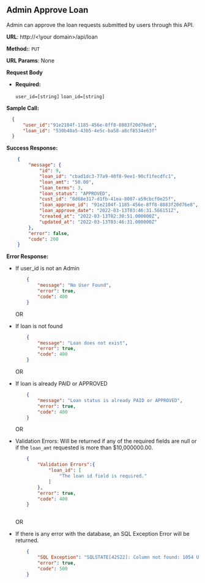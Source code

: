 **Admin Approve Loan**
----
  Admin can approve the loan requests submitted by users through this API. <br>

 **URL**: http://<\your domain>/api/loan

**Method:**:  `PUT`
  
**URL Params**: None

**Request Body**

*  **Required:**
 
   `user_id=[string]` `loan_id=[string]`

**Sample Call:**

  ```json
    {
        "user_id":"91e2104f-1185-456e-8ff8-8883f20d76e8",
        "loan_id": "530b40a5-43b5-4e5c-ba58-a8cf8534e63f"
    }
  ```

**Success Response:**
```json
    {
        "message": {
            "id": 9,
            "loan_id": "cbad1dc3-77a9-40f8-9ee1-90cf1fecdfc1",
            "loan_amt": "50.00",
            "loan_terms": 3,
            "loan_status": "APPROVED",
            "cust_id": "8d68e317-d1fb-41ea-8007-a59cbcf0e25f",
            "loan_approve_id": "91e2104f-1185-456e-8ff8-8883f20d76e8",
            "loan_approve_date": "2022-03-13T03:46:31.566151Z",
            "created_at": "2022-03-13T02:30:51.000000Z",
            "updated_at": "2022-03-13T03:46:31.000000Z"
        },
        "error": false,
        "code": 200
    }
```
 
**Error Response:**

* If user_id is not an Admin

    ```json
        {
            "message": "No User Found",
            "error": true,
            "code": 400
        }
    ```
    OR

* If loan is not found

    ```json
        {
            "message": "Loan does not exist",
            "error": true,
            "code": 400
        }
    ```
    OR

* If loan is already PAID or APPROVED

    ```json
        {
            "message": "Loan status is already PAID or APPROVED",
            "error": true,
            "code": 400
        }
    ```
    OR

* Validation Errors: Will be returned if any of the required fields are null or if the `loan_amt` requested is more than $10,000000.00.

    ```json
        {
            "Validation Errors":{
                "loan_id": [
                    "The loan id field is required."
                ]
            },
            "error": true,
            "code": 400
        }
        
    ```

    OR    

* If there is any error with the database, an SQL Exception Error will be returned.

    ```json
        {
            "SQL Exception": "SQLSTATE[42S22]: Column not found: 1054 Unknown column 'loan_' in 'field list' (SQL: insert into `loans` (`loan_`, `loan_terms`, `loan_status`, `cust_id`, `loan_id`, `updated_at`, `created_at`) values (5000, 3, PENDING, 8d68e317-d1fb-41ea-8007-a59cbcf0e25f, 105856bc-3d19-4bb7-9808-dccb5fa1f19c, 2022-03-13 02:56:53, 2022-03-13 02:56:53))",
            "error": true,
            "code": 500
        }
    ```

